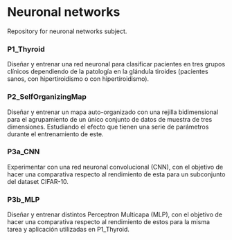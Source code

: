 # Neuronal networks

Repository for neuronal networks subject.

### P1_Thyroid

Diseñar y entrenar una red neuronal para clasificar pacientes en tres grupos clínicos dependiendo de la patología en la glándula tiroides (pacientes sanos, con hipertiroidismo o con hipertiroidismo).

### P2_SelfOrganizingMap

Diseñar y entrenar un mapa auto-organizado con una rejilla bidimensional para el agrupamiento de un único conjunto de datos de muestra de tres dimensiones. Estudiando el efecto que tienen una serie de parámetros durante el entrenamiento de este.

### P3a_CNN

Experimentar con una red neuronal convolucional (CNN), con el objetivo de hacer una comparativa respecto al rendimiento de esta para un subconjunto del dataset CIFAR-10.

### P3b_MLP

Diseñar y entrenar distintos Perceptron Multicapa (MLP), con el objetivo de hacer una comparativa respecto al rendimiento de estos para la misma tarea y aplicación utilizadas en P1_Thyroid.

